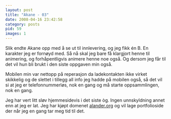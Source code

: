 ```yaml
---
layout: post
title: "Akane - 03"
date: 2008-04-16 23:42:58
category: posts
pid: 59
images: 1
---
```

Slik endte Akane opp med å se ut til innlevering, og jeg fikk én B. En karakter jeg er fornøyd med. Så nå skal jeg bare få klargjort henne til animering, og forhåpentligvis animere henne noe også. Og dersom jeg får til det vil hun bli brukt i den siste oppgaven min også. 

Mobilen min var nettopp på reperasjon da ladekontakten ikke virket skikkelig og de slettet i tillegg all info jeg hadde på mobilen også, så det vil si at jeg er telefonnummerløs, nok en gang og må starte oppsammlingen, nok en gang. 

Jeg har vert litt sløv hjemmesidevis i det siste òg. Ingen unnskyldning annet enn at jeg er lat. Jeg har kjøpt domenet [alander.org][1] og vil lage portfolioside der når jeg en gang tar meg tid til det.

 [1]: http://alander.org